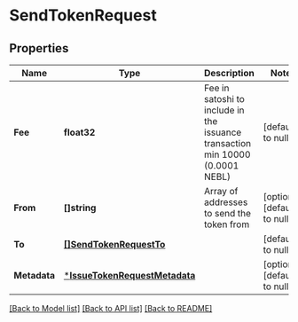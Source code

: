 # SendTokenRequest

## Properties
Name | Type | Description | Notes
------------ | ------------- | ------------- | -------------
**Fee** | **float32** | Fee in satoshi to include in the issuance transaction min 10000 (0.0001 NEBL) | [default to null]
**From** | **[]string** | Array of addresses to send the token from | [optional] [default to null]
**To** | [**[]SendTokenRequestTo**](sendTokenRequest_to.md) |  | [default to null]
**Metadata** | [***IssueTokenRequestMetadata**](issueTokenRequest_metadata.md) |  | [optional] [default to null]

[[Back to Model list]](../README.md#documentation-for-models) [[Back to API list]](../README.md#documentation-for-api-endpoints) [[Back to README]](../README.md)


